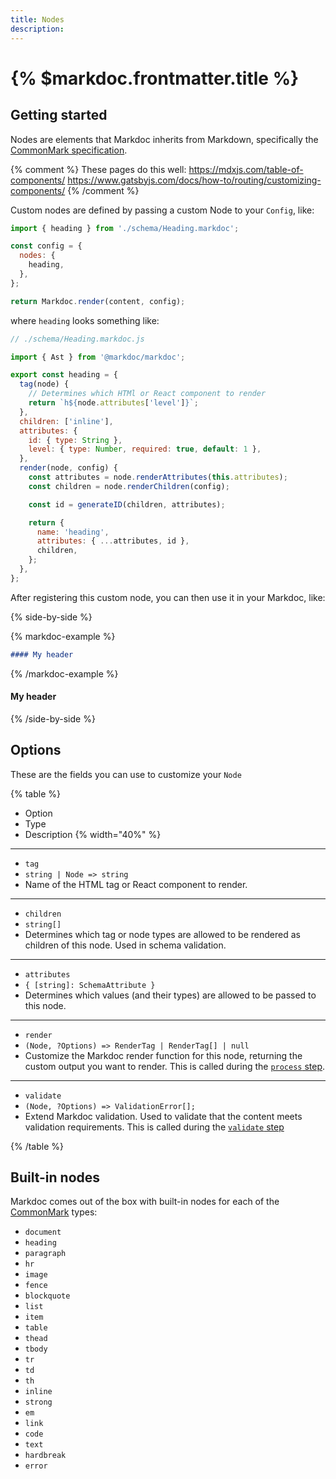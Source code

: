 ```yaml
---
title: Nodes
description:
---
```


# {% $markdoc.frontmatter.title %}

## Getting started

Nodes are elements that Markdoc inherits from Markdown, specifically the [CommonMark specification](https://commonmark.org/).

{% comment %}
These pages do this well:
https://mdxjs.com/table-of-components/
https://www.gatsbyjs.com/docs/how-to/routing/customizing-components/
{% /comment %}

Custom nodes are defined by passing a custom Node to your `Config`, like:

```js
import { heading } from './schema/Heading.markdoc';

const config = {
  nodes: {
    heading,
  },
};

return Markdoc.render(content, config);
```

where `heading` looks something like:

```js
// ./schema/Heading.markdoc.js

import { Ast } from '@markdoc/markdoc';

export const heading = {
  tag(node) {
    // Determines which HTMl or React component to render
    return `h${node.attributes['level']}`;
  },
  children: ['inline'],
  attributes: {
    id: { type: String },
    level: { type: Number, required: true, default: 1 },
  },
  render(node, config) {
    const attributes = node.renderAttributes(this.attributes);
    const children = node.renderChildren(config);

    const id = generateID(children, attributes);

    return {
      name: 'heading',
      attributes: { ...attributes, id },
      children,
    };
  },
};
```

After registering this custom node, you can then use it in your Markdoc, like:

{% side-by-side %}

{% markdoc-example %}

```md
#### My header
```

{% /markdoc-example %}

#### My header

{% /side-by-side %}

## Options

These are the fields you can use to customize your `Node`

{% table %}

- Option
- Type
- Description {% width="40%" %}

---

- `tag`
- `string | Node => string`
- Name of the HTML tag or React component to render.

---

- `children`
- `string[]`
- Determines which tag or node types are allowed to be rendered as children of this node. Used in schema validation.

---

- `attributes`
- `{ [string]: SchemaAttribute }`
- Determines which values (and their types) are allowed to be passed to this node.

---

- `render`
- `(Node, ?Options) => RenderTag | RenderTag[] | null`
- Customize the Markdoc render function for this node, returning the custom output you want to render. This is called during the [`process` step](/docs/render/overview#process).

---

- `validate`
- `(Node, ?Options) => ValidationError[];`
- Extend Markdoc validation. Used to validate that the content meets validation requirements. This is called during the [`validate` step](/docs/render/overview#validate)

{% /table %}

## Built-in nodes

Markdoc comes out of the box with built-in nodes for each of the [CommonMark](https://commonmark.org/) types:

- `document`
- `heading`
- `paragraph`
- `hr`
- `image`
- `fence`
- `blockquote`
- `list`
- `item`
- `table`
- `thead`
- `tbody`
- `tr`
- `td`
- `th`
- `inline`
- `strong`
- `em`
- `link`
- `code`
- `text`
- `hardbreak`
- `error`
